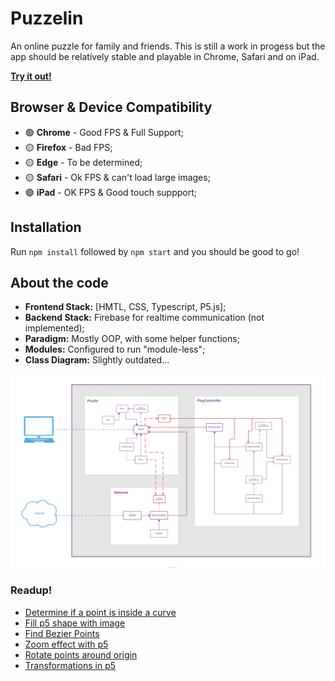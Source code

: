 # Puzzelin

An online puzzle for family and friends. This is still a work in progess but the app should be relatively stable and playable in Chrome, Safari and on iPad.

**[Try it out!](https://puzzelin.netlify.app)**

## Browser & Device Compatibility
- 🟢 **Chrome** - Good FPS & Full Support;
- 🟡 **Firefox** - Bad FPS;
- 🟡 **Edge** - To be determined;
- 🟡 **Safari** - Ok FPS & can't load large images;
- 🟢 **iPad** - OK FPS & Good touch suppport;

## Installation

Run `npm install` followed by `npm start` and you should be good to go!

## About the code
   * **Frontend Stack:** [HMTL, CSS, Typescript, P5.js];
   * **Backend Stack:** Firebase for realtime communication (not implemented);
   * **Paradigm:** Mostly OOP, with some helper functions;
   * **Modules:** Configured to run "module-less";
   * **Class Diagram:** Slightly outdated...

<img src="./documentation/puzzelin-uml.png">


### Readup!
* [Determine if a point is inside a curve](https://scicomp.stackexchange.com/questions/16343/how-to-determine-if-a-point-is-outside-or-inside-a-curve#:~:text=There's%20a%20simple%20test%20to,region%3B%20otherwise%2C%20it's%20outside.)
* [Fill p5 shape with image](https://stackoverflow.com/questions/60179313/how-to-fill-p5-js-shape-with-an-image)
* [Find Bezier Points](https://stackoverflow.com/questions/7715788/find-bezier-control-points-for-curve-passing-through-n-points)
* [Zoom effect with p5](https://stackoverflow.com/questions/57131714/create-zoom-effect-with-p5-js)
* [Rotate points around origin](https://stackoverflow.com/questions/45357715/how-to-rotate-point-around-another-one/45360970)
* [Transformations in p5](https://genekogan.com/code/p5js-transformations/)
